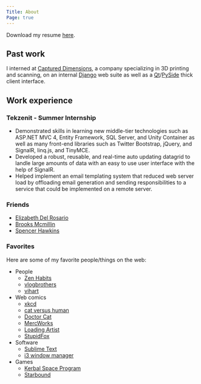 ```yaml
---
Title: About
Page: true
---
```


Download my resume [here](https://s3.amazonaws.com/deslee/resume.pdf).

## Past work

I interned at [Captured Dimensions][1], a company specializing in 3D printing and scanning, on an internal [Django][2] web suite as well as a [Qt][3]/[PySide][4] thick client interface.

[1]: http://captureddimensions.com/
[2]: https://www.djangoproject.com/
[3]: http://qt-project.org/
[4]: http://qt-project.org/wiki/PySide

## Work experience
### Tekzenit - Summer Internship

- Demonstrated skills in learning new middle-tier technologies such as ASP.NET MVC 4, 
Entity Framework, SQL Server, and Unity Container as well as many front-end libraries such as Twitter Bootstrap, jQuery, and SignalR, linq.js, and TinyMCE.
- Developed a robust, reusable, and real-time auto updating datagrid to landle large amounts of data with an easy to use user interface with the help of SignalR.
- Helped implement an email templating system that reduced web server load by offloading email generation and sending responsibilities to a service that could be 
implemented on a remote server.

### Friends

- [Elizabeth Del Rosario](http://elizabethdelrosario.com/)
- [Brooks Mcmillin](http://brooksmcmillin.com/)
- [Spencer Hawkins](http://spencer-hawkins.com/)

### Favorites

Here are some of my favorite people/things on the web:

- People
	- [Zen Habits](http://zenhabits.net/)
	- [vlogbrothers](http://www.youtube.com/user/vlogbrothers)
	- [vihart](http://vihart.com/)
- Web comics
	- [xkcd](http://xkcd.com/)
	- [cat versus human](http://www.catversushuman.com/)
	- [Doctor Cat](http://doctorcatmd.com/)
	- [MercWorks](http://www.mercworks.net/)
	- [Loading Artist](http://www.loadingartist.com/)
	- [StupidFox](http://stupidfox.net/)
- Software
	- [Sublime Text](http://www.sublimetext.com/)
	- [i3 window manager](http://i3wm.org/)
- Games
	- [Kerbal Space Program](https://kerbalspaceprogram.com/)
	- [Starbound](http://playstarbound.com/) 
